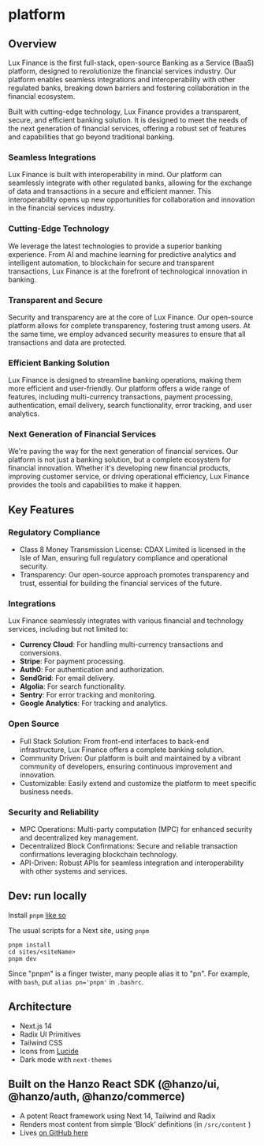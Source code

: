 # platform

## Overview

Lux Finance is the first full-stack, open-source Banking as a Service (BaaS) platform, designed to revolutionize the financial services industry. Our platform enables seamless integrations and interoperability with other regulated banks, breaking down barriers and fostering collaboration in the financial ecosystem.

Built with cutting-edge technology, Lux Finance provides a transparent, secure, and efficient banking solution. It is designed to meet the needs of the next generation of financial services, offering a robust set of features and capabilities that go beyond traditional banking.

### Seamless Integrations
Lux Finance is built with interoperability in mind. Our platform can seamlessly integrate with other regulated banks, allowing for the exchange of data and transactions in a secure and efficient manner. This interoperability opens up new opportunities for collaboration and innovation in the financial services industry.

### Cutting-Edge Technology
We leverage the latest technologies to provide a superior banking experience. From AI and machine learning for predictive analytics and intelligent automation, to blockchain for secure and transparent transactions, Lux Finance is at the forefront of technological innovation in banking.

### Transparent and Secure
Security and transparency are at the core of Lux Finance. Our open-source platform allows for complete transparency, fostering trust among users. At the same time, we employ advanced security measures to ensure that all transactions and data are protected.

### Efficient Banking Solution
Lux Finance is designed to streamline banking operations, making them more efficient and user-friendly. Our platform offers a wide range of features, including multi-currency transactions, payment processing, authentication, email delivery, search functionality, error tracking, and user analytics.

### Next Generation of Financial Services
We're paving the way for the next generation of financial services. Our platform is not just a banking solution, but a complete ecosystem for financial innovation. Whether it's developing new financial products, improving customer service, or driving operational efficiency, Lux Finance provides the tools and capabilities to make it happen.

## Key Features

### Regulatory Compliance
- Class 8 Money Transmission License: CDAX Limited is licensed in the Isle of Man, ensuring full regulatory compliance and operational security.
- Transparency: Our open-source approach promotes transparency and trust, essential for building the financial services of the future.

### Integrations

Lux Finance seamlessly integrates with various financial and technology services, including but not limited to:

- **Currency Cloud**: For handling multi-currency transactions and conversions.
- **Stripe**: For payment processing.
- **Auth0**: For authentication and authorization.
- **SendGrid**: For email delivery.
- **Algolia**: For search functionality.
- **Sentry**: For error tracking and monitoring.
- **Google Analytics**: For tracking and analytics.

### Open Source

- Full Stack Solution: From front-end interfaces to back-end infrastructure, Lux Finance offers a complete banking solution.
- Community Driven: Our platform is built and maintained by a vibrant community of developers, ensuring continuous improvement and innovation.
- Customizable: Easily extend and customize the platform to meet specific business needs.

### Security and Reliability

- MPC Operations: Multi-party computation (MPC) for enhanced security and decentralized key management.
- Decentralized Block Confirmations: Secure and reliable transaction confirmations leveraging blockchain technology.
- API-Driven: Robust APIs for seamless integration and interoperability with other systems and services.

## Dev: run locally

Install `pnpm` [like so](https://pnpm.io/installation)

The usual scripts for a Next site, using `pnpm`
```
pnpm install
cd sites/<siteName>
pnpm dev
```

Since "pnpm" is a finger twister, many people alias it to "pn". For example, with `bash`, put `alias pn='pnpm'` in `.bashrc`.

## Architecture

- Next.js 14
- Radix UI Primitives
- Tailwind CSS
- Icons from [Lucide](https://lucide.dev)
- Dark mode with `next-themes`

## Built on the Hanzo React SDK (@hanzo/ui, @hanzo/auth, @hanzo/commerce)

- A potent React framework using Next 14, Tailwind and Radix
- Renders most content from simple 'Block' definitions (in `/src/content` )
- Lives [on GitHub here](https://github.com/hanzoai/react-sdk)
